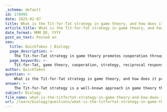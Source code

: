 ```yaml
---
_schema: default
id: 170995
date: 2025-02-07
title: What is the Tit-for-Tat strategy in game theory, and how does it promote cooperation?
article_title: What is the Tit-for-Tat strategy in game theory, and how does it promote cooperation?
date_format: MMM DD, YYYY
post_on_text: Posted on
seo:
  title: QuickTakes | Biology
  page_description: >-
    The Tit-for-Tat strategy in game theory promotes cooperation through initial goodwill and reciprocal responses, fostering trust and deterrence of defection in competitive scenarios.
  page_keywords: >-
    Tit-for-Tat, game theory, cooperation, strategy, reciprocal response, initial cooperation, forgiveness, simplicity, trust, deterrence, mutual cooperation, adaptability, real-world applications
author: QuickTakes
question: >-
    What is the Tit-for-Tat strategy in game theory, and how does it promote cooperation?
answer: >-
    The Tit-for-Tat strategy is a well-known approach in game theory that promotes cooperation among individuals in competitive scenarios. This strategy operates on a simple yet effective principle: it begins with cooperation and then mirrors the opponent's previous action in subsequent interactions. \n\n### Key Features of the Tit-for-Tat Strategy:\n\n1. **Initial Cooperation**: The strategy starts with a cooperative move, signaling a willingness to work together and establish a positive interaction.\n\n2. **Reciprocal Response**: After the initial move, the player observes the opponent's previous action and responds in kind. If the opponent cooperated, the player continues to cooperate; if the opponent defected (i.e., chose not to cooperate), the player also defects in the next round.\n\n3. **Forgiveness**: The strategy can incorporate a degree of forgiveness, allowing for a return to cooperation after a defection, which helps to restore relationships and promote long-term cooperation.\n\n4. **Simplicity and Clarity**: The straightforward nature of the Tit-for-Tat strategy makes it easy to understand and implement, which is crucial in fostering cooperation in various contexts.\n\n### Promotion of Cooperation:\n\nThe Tit-for-Tat strategy promotes cooperation through several mechanisms:\n\n- **Building Trust**: By starting with cooperation, it establishes a foundation of trust, encouraging the opponent to reciprocate positively.\n\n- **Deterrence of Defection**: The immediate response to defection discourages opponents from choosing non-cooperative actions, as they know they will face the same in return.\n\n- **Encouragement of Mutual Cooperation**: Over time, if both parties adopt the Tit-for-Tat strategy, they can achieve a stable state of mutual cooperation, leading to better outcomes for both.\n\n- **Adaptability**: The strategy is flexible and can adapt to the behavior of the opponent, allowing for a dynamic response to changing circumstances.\n\n### Real-World Applications:\n\nThe principles of the Tit-for-Tat strategy can be observed in various real-world scenarios, including international relations, where countries may engage in cooperative agreements but also respond to breaches of trust with similar actions. Historical conflicts often illustrate how cooperation can be fostered or undermined based on the actions of the involved parties.\n\nIn summary, the Tit-for-Tat strategy is a powerful tool in game theory that effectively promotes cooperation by establishing a reciprocal relationship based on initial goodwill and responsive actions. Its simplicity and adaptability make it applicable in numerous competitive contexts, from personal relationships to international diplomacy.
subject: Biology
file_name: what-is-the-titfortat-strategy-in-game-theory-and-how-does-it-promote-cooperation.md
url: /learn/biology/questions/what-is-the-titfortat-strategy-in-game-theory-and-how-does-it-promote-cooperation
---
```


&nbsp;